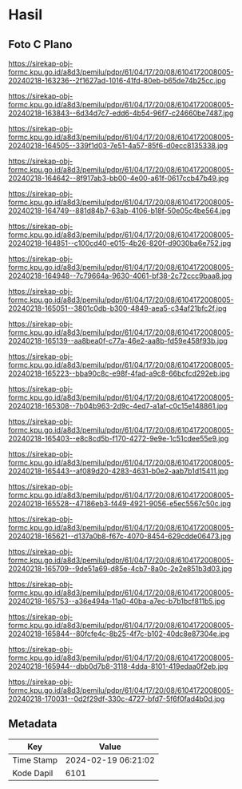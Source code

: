 # Hasil

## Foto C Plano

https://sirekap-obj-formc.kpu.go.id/a8d3/pemilu/pdpr/61/04/17/20/08/6104172008005-20240218-163236--2f1627ad-1016-41fd-80eb-b65de74b25cc.jpg

https://sirekap-obj-formc.kpu.go.id/a8d3/pemilu/pdpr/61/04/17/20/08/6104172008005-20240218-163843--6d34d7c7-edd6-4b54-96f7-c24660be7487.jpg

https://sirekap-obj-formc.kpu.go.id/a8d3/pemilu/pdpr/61/04/17/20/08/6104172008005-20240218-164505--339f1d03-7e51-4a57-85f6-d0ecc8135338.jpg

https://sirekap-obj-formc.kpu.go.id/a8d3/pemilu/pdpr/61/04/17/20/08/6104172008005-20240218-164642--8f917ab3-bb00-4e00-a61f-0617ccb47b49.jpg

https://sirekap-obj-formc.kpu.go.id/a8d3/pemilu/pdpr/61/04/17/20/08/6104172008005-20240218-164749--881d84b7-63ab-4106-b18f-50e05c4be564.jpg

https://sirekap-obj-formc.kpu.go.id/a8d3/pemilu/pdpr/61/04/17/20/08/6104172008005-20240218-164851--c100cd40-e015-4b26-820f-d9030ba6e752.jpg

https://sirekap-obj-formc.kpu.go.id/a8d3/pemilu/pdpr/61/04/17/20/08/6104172008005-20240218-164948--7c79664a-9630-4061-bf38-2c72ccc9baa8.jpg

https://sirekap-obj-formc.kpu.go.id/a8d3/pemilu/pdpr/61/04/17/20/08/6104172008005-20240218-165051--3801c0db-b300-4849-aea5-c34af21bfc2f.jpg

https://sirekap-obj-formc.kpu.go.id/a8d3/pemilu/pdpr/61/04/17/20/08/6104172008005-20240218-165139--aa8bea0f-c77a-46e2-aa8b-fd59e458f93b.jpg

https://sirekap-obj-formc.kpu.go.id/a8d3/pemilu/pdpr/61/04/17/20/08/6104172008005-20240218-165223--bba90c8c-e98f-4fad-a9c8-66bcfcd292eb.jpg

https://sirekap-obj-formc.kpu.go.id/a8d3/pemilu/pdpr/61/04/17/20/08/6104172008005-20240218-165308--7b04b963-2d9c-4ed7-a1af-c0c15e148861.jpg

https://sirekap-obj-formc.kpu.go.id/a8d3/pemilu/pdpr/61/04/17/20/08/6104172008005-20240218-165403--e8c8cd5b-f170-4272-9e9e-1c51cdee55e9.jpg

https://sirekap-obj-formc.kpu.go.id/a8d3/pemilu/pdpr/61/04/17/20/08/6104172008005-20240218-165443--af089d20-4283-4631-b0e2-aab7b1d15411.jpg

https://sirekap-obj-formc.kpu.go.id/a8d3/pemilu/pdpr/61/04/17/20/08/6104172008005-20240218-165528--47186eb3-f449-4921-9056-e5ec5567c50c.jpg

https://sirekap-obj-formc.kpu.go.id/a8d3/pemilu/pdpr/61/04/17/20/08/6104172008005-20240218-165621--d137a0b8-f67c-4070-8454-629cdde06473.jpg

https://sirekap-obj-formc.kpu.go.id/a8d3/pemilu/pdpr/61/04/17/20/08/6104172008005-20240218-165709--9de51a69-d85e-4cb7-8a0c-2e2e851b3d03.jpg

https://sirekap-obj-formc.kpu.go.id/a8d3/pemilu/pdpr/61/04/17/20/08/6104172008005-20240218-165753--a36e494a-11a0-40ba-a7ec-b7b1bcf811b5.jpg

https://sirekap-obj-formc.kpu.go.id/a8d3/pemilu/pdpr/61/04/17/20/08/6104172008005-20240218-165844--80fcfe4c-8b25-4f7c-b102-40dc8e87304e.jpg

https://sirekap-obj-formc.kpu.go.id/a8d3/pemilu/pdpr/61/04/17/20/08/6104172008005-20240218-165944--dbb0d7b8-3118-4dda-8101-419edaa0f2eb.jpg

https://sirekap-obj-formc.kpu.go.id/a8d3/pemilu/pdpr/61/04/17/20/08/6104172008005-20240218-170031--0d2f29df-330c-4727-bfd7-5f6f0fad4b0d.jpg


## Metadata

| Key        | Value               |
| ---------- | ------------------- |
| Time Stamp | 2024-02-19 06:21:02 |
| Kode Dapil | 6101                |



